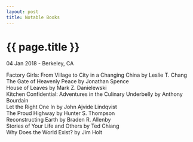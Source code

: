```yaml
---
layout: post
title: Notable Books
---
```


{{ page.title }}
================

<p class="meta">04 Jan 2018 - Berkeley, CA</p>

Factory Girls: From Village to City in a Changing China by Leslie T. Chang  
The Gate of Heavenly Peace by Jonathan Spence  
House of Leaves by Mark Z. Danielewski  
Kitchen Confidential: Adventures in the Culinary Underbelly by Anthony Bourdain  
Let the Right One In by John Ajvide Lindqvist  
The Proud Highway by Hunter S. Thompson  
Reconstructing Earth by Braden R. Allenby  
Stories of Your Life and Others by Ted Chiang  
Why Does the World Exist? by Jim Holt